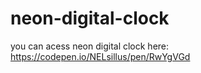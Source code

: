 # neon-digital-clock
you can acess neon digital clock here: https://codepen.io/NELsillus/pen/RwYgVGd
